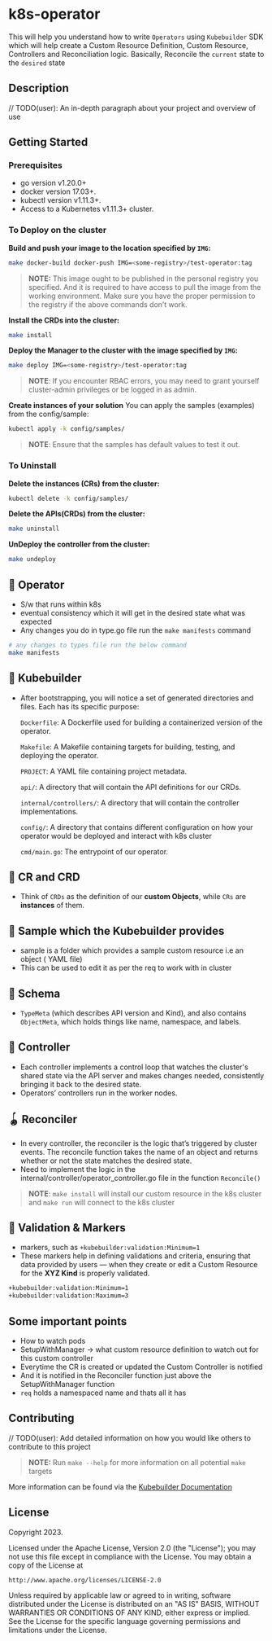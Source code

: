 # k8s-operator

This will help you understand how to write `Operators` using `Kubebuilder` SDK which will help create a Custom Resource Definition, Custom Resource, Controllers and Reconciliation logic.
Basically, Reconcile the `current` state to the `desired` state

## Description

// TODO(user): An in-depth paragraph about your project and overview of use

## Getting Started

### Prerequisites

- go version v1.20.0+
- docker version 17.03+.
- kubectl version v1.11.3+.
- Access to a Kubernetes v1.11.3+ cluster.

### To Deploy on the cluster

**Build and push your image to the location specified by `IMG`:**

```sh
make docker-build docker-push IMG=<some-registry>/test-operator:tag
```

> **NOTE:** This image ought to be published in the personal registry you specified.
> And it is required to have access to pull the image from the working environment.
> Make sure you have the proper permission to the registry if the above commands don’t work.

**Install the CRDs into the cluster:**

```sh
make install
```

**Deploy the Manager to the cluster with the image specified by `IMG`:**

```sh
make deploy IMG=<some-registry>/test-operator:tag
```

> **NOTE**: If you encounter RBAC errors, you may need to grant yourself cluster-admin
> privileges or be logged in as admin.

**Create instances of your solution**
You can apply the samples (examples) from the config/sample:

```sh
kubectl apply -k config/samples/
```

> **NOTE**: Ensure that the samples has default values to test it out.

### To Uninstall

**Delete the instances (CRs) from the cluster:**

```sh
kubectl delete -k config/samples/
```

**Delete the APIs(CRDs) from the cluster:**

```sh
make uninstall
```

**UnDeploy the controller from the cluster:**

```sh
make undeploy
```

## :mechanical_arm: Operator

- S/w that runs within k8s
- eventual consistency which it will get in the desired state what was expected
- Any changes you do in type.go file run the `make manifests` command

```bash
# any changes to types file run the below command
make manifests
```

## :brain: Kubebuilder

- After bootstrapping, you will notice a set of generated directories and files. Each has its specific purpose:

  `Dockerfile`: A Dockerfile used for building a containerized version of the operator.

  `Makefile`: A Makefile containing targets for building, testing, and deploying the operator.

  `PROJECT`: A YAML file containing project metadata.

  `api/`: A directory that will contain the API definitions for our CRDs.

  `internal/controllers/`: A directory that will contain the controller implementations.

  `config/`: A directory that contains different configuration on how your operator would be deployed and interact with k8s cluster

  `cmd/main.go`: The entrypoint of our operator.

## :microbe: CR and CRD

- Think of `CRDs` as the definition of our **custom Objects**, while `CRs` are **instances** of them.

## :seedling: Sample which the Kubebuilder provides

- sample is a folder which provides a sample custom resource i.e an object ( YAML file)
- This can be used to edit it as per the req to work with in cluster

## :jigsaw: Schema

- `TypeMeta` (which describes API version and Kind), and also contains `ObjectMeta`, which holds things like name, namespace, and labels.

## :traffic_light: Controller

- Each controller implements a control loop that watches the cluster's shared state via the API server and makes changes needed, consistently bringing it back to the desired state.
- Operators’ controllers run in the worker nodes.

## :yo_yo: Reconciler

- In every controller, the reconciler is the logic that’s triggered by cluster events. The reconcile function takes the name of an object and returns whether or not the state matches the desired state.
- Need to implement the logic in the internal/controller/operator_controller.go file in the function `Reconcile()`

> **NOTE**: `make install` will install our custom resource in the k8s cluster and `make run` will connect to the k8s cluster

## :dart: Validation & Markers

- markers, such as `+kubebuilder:validation:Minimum=1`
- These markers help in defining validations and criteria, ensuring that data provided by users — when they create or edit a Custom Resource for the **XYZ Kind** is properly validated.

```bash
+kubebuilder:validation:Minimum=1
+kubebuilder:validation:Maximum=3
```

## Some important points

- How to watch pods
- SetupWithManager -> what custom resource definition to watch out for this custom controller
- Everytime the CR is created or updated the Custom Controller is notified
- And it is notified in the Reconciler function just above the SetupWithManager function
- `req` holds a namespaced name and thats all it has

## Contributing

// TODO(user): Add detailed information on how you would like others to contribute to this project

> **NOTE:** Run `make --help` for more information on all potential `make` targets

More information can be found via the [Kubebuilder Documentation](https://book.kubebuilder.io/introduction.html)

## License

Copyright 2023.

Licensed under the Apache License, Version 2.0 (the "License");
you may not use this file except in compliance with the License.
You may obtain a copy of the License at

    http://www.apache.org/licenses/LICENSE-2.0

Unless required by applicable law or agreed to in writing, software
distributed under the License is distributed on an "AS IS" BASIS,
WITHOUT WARRANTIES OR CONDITIONS OF ANY KIND, either express or implied.
See the License for the specific language governing permissions and
limitations under the License.
